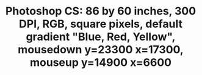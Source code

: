 ---
ee_id: '4133'
site: '1'
type: '2'
long_id: 2014-017 Photoshop CS
url: 2014-017-photoshop-cs
year: '2014'
medium: Chromogenic print
commission:
add_credit:
dims: 86 x 60 in
pitch:
ps:
live_url:
related:
title: 'Photoshop CS: 86 by 60 inches, 300 DPI, RGB, square pixels, default gradient
  "Blue, Red, Yellow", mousedown y=23300 x=17300, mouseup y=14900 x=6600'
youtube:
imgs: photoshop-cs-2014-017-full-database-FA.jpg
subheading:
year2: '2014'
download:
add_credits:
related_code:
! '':
layout: things-i-made
---